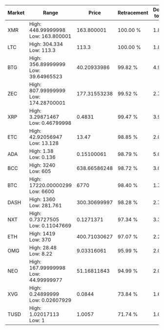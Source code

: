 | Market | Range | Price| Retracement | Doubles to 50% |
| --- | --- | --- | --- | --- |
| XMR | High: 448.99999998<br />Low: 163.800001 | 163.800001 | 100.00 % | 1.87 |
| LTC | High: 304.334<br />Low: 113.3 | 113.3 | 100.00 % | 1.84 |
| BTG | High: 356.89999999<br />Low: 39.64965523 | 40.20933986 | 99.82 % | 4.93 |
| ZEC | High: 807.99999999<br />Low: 174.28700001 | 177.31553238 | 99.52 % | 2.77 |
| XRP | High: 3.29871467<br />Low: 0.46799998 | 0.4831 | 99.47 % | 3.90 |
| ETC | High: 42.92056947<br />Low: 13.128 | 13.47 | 98.85 % | 2.08 |
| ADA | High: 1.38<br />Low: 0.136 | 0.15100061 | 98.79 % | 5.02 |
| BCC | High: 3240<br />Low: 605 | 638.66586248 | 98.72 % | 3.01 |
| BTC | High: 17220.00000299<br />Low: 6600 | 6770 | 98.40 % | 1.76 |
| DASH | High: 1360<br />Low: 281.761 | 300.30699997 | 98.28 % | 2.73 |
| NXT | High: 0.73727505<br />Low: 0.11047669 | 0.1271371 | 97.34 % | 3.33 |
| ETH | High: 1419<br />Low: 370 | 400.71030627 | 97.07 % | 2.23 |
| OMG | High: 28.48<br />Low: 8.22 | 9.03316061 | 95.99 % | 2.03 |
| NEO | High: 167.99999998<br />Low: 44.99999977 | 51.16811843 | 94.99 % | 2.08 |
| XVG | High: 0.24899999<br />Low: 0.02607929 | 0.0844 | 73.84 % | 1.63 |
| TUSD | High: 1.02017113<br />Low: 1 | 1.0057 | 71.74 % | 1.00 |
